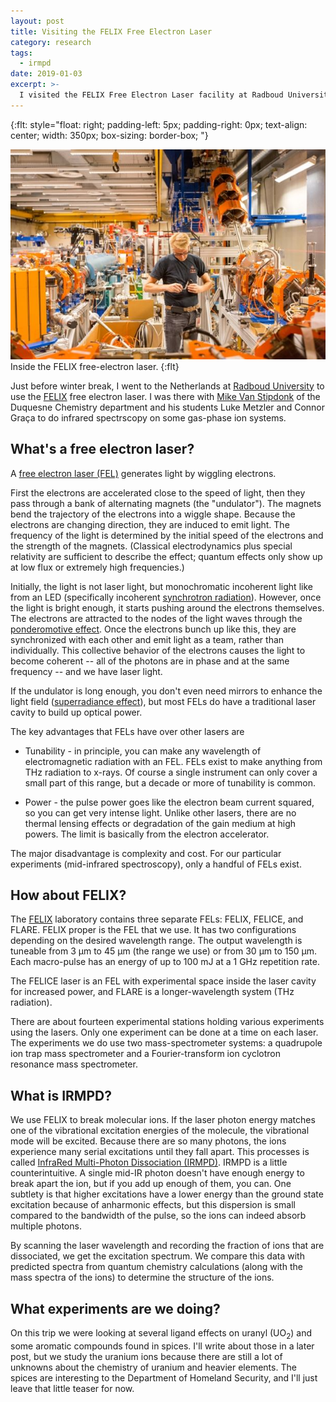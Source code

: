 ```yaml
---
layout: post
title: Visiting the FELIX Free Electron Laser
category: research
tags:
  - irmpd
date: 2019-01-03
excerpt: >-
  I visited the FELIX Free Electron Laser facility at Radboud University in Nijmegen, the Netherlands, to do some spectroscopy experiments with Mike Van Stipdonk.
---
```

{:flt: style="float: right;
       padding-left: 5px;
       padding-right: 0px;
       text-align: center;
       width: 350px;
       box-sizing: border-box;
       "}

<!--
What's a free electron laser?
FELIX itself
What is IRMPD?
What experiments are we doing?
-->

![FELIX laser vault](/assets/photos/jb-felix-153751.jpg)<br />
Inside the FELIX free-electron laser.
{:flt}

Just before winter break, I went to the Netherlands at [Radboud University](http://www.ru.nl/english) to use the [FELIX](http://www.ru.nl/felix/) free electron laser.
I was there with [Mike Van Stipdonk](https://www.duq.edu/academics/faculty/michael-van-stipdonk) of the Duquesne Chemistry department and his students Luke Metzler and Connor Graça to do infrared spectrscopy on some gas-phase ion systems.

## What's a free electron laser?
A [free electron laser (FEL)](https://en.wikipedia.org/wiki/Free-electron_laser) generates light by wiggling electrons.

First the electrons are accelerated close to the speed of light, then they pass through a bank of alternating magnets (the "undulator").
The magnets bend the trajectory of the electrons into a wiggle shape.
Because the electrons are changing direction, they are induced to emit light.
The frequency of the light is determined by the initial speed of the electrons and the strength of the magnets.
(Classical electrodynamics plus special relativity are sufficient to describe the effect; quantum effects only show up at low flux or extremely high frequencies.)

Initially, the light is not laser light, but monochromatic incoherent light like from an LED (specifically incoherent [synchrotron radiation](https://en.wikipedia.org/wiki/Synchrotron_radiation)).
However, once the light is bright enough, it starts pushing around the electrons themselves.
The electrons are attracted to the nodes of the light waves through the [ponderomotive effect](https://en.wikipedia.org/wiki/Ponderomotive_force).
Once the electrons bunch up like this, they are synchronized with each other and emit light as a team, rather than individually.
This collective behavior of the electrons causes the light to become coherent -- all of the photons are in phase and at the same frequency -- and we have laser light.

If the undulator is long enough, you don't even need mirrors to enhance the light field ([superradiance effect](https://en.wikipedia.org/wiki/Superradiant_phase_transition)), but most FELs do have a traditional laser cavity to build up optical power.

The key advantages that FELs have over other lasers are

* Tunability - in principle, you can make any wavelength of electromagnetic radiation with an FEL.  FELs exist to make anything from THz radiation to x-rays.  Of course a single instrument can only cover a small part of this range, but a decade or more of tunability is common.

* Power - the pulse power goes like the electron beam current squared, so you can get very intense light.  Unlike other lasers, there are no thermal lensing effects or degradation of the gain medium at high powers.  The limit is basically from the electron accelerator.

The major disadvantage is complexity and cost.
For our particular experiments (mid-infrared spectroscopy), only a handful of FELs exist.

## How about FELIX?

The [FELIX](http://www.ru.nl/felix/) laboratory contains three separate FELs: FELIX, FELICE, and FLARE.
FELIX proper is the FEL that we use.  It has two configurations depending on the desired wavelength range.
The output wavelength is tuneable from 3 µm to 45 µm (the range we use) or from 30 µm to 150 µm.
Each macro-pulse has an energy of up to 100 mJ at a 1 GHz repetition rate.

The FELICE laser is an FEL with experimental space inside the laser cavity for increased power, and FLARE is a longer-wavelength system (THz radiation).

There are about fourteen experimental stations holding various experiments using the lasers.
Only one experiment can be done at a time on each laser.
The experiments we do use two mass-spectrometer systems: a quadrupole ion trap mass spectrometer and a Fourier-transform ion cyclotron resonance mass spectrometer.

## What is IRMPD?

We use FELIX to break molecular ions.
If the laser photon energy matches one of the vibrational excitation energies of the molecule, the vibrational mode will be excited.
Because there are so many photons, the ions experience many serial excitations until they fall apart.
This processes is called [InfraRed Multi-Photon Dissociation (IRMPD)](https://en.wikipedia.org/wiki/Infrared_multiphoton_dissociation).
IRMPD is a little counterintuitive.
A single mid-IR photon doesn't have enough energy to break apart the ion, but if you add up enough of them, you can.
One subtlety is that higher excitations have a lower energy than the ground state excitation because of anharmonic effects,
but this dispersion is small compared to the bandwidth of the pulse, so the ions can indeed absorb multiple photons.

By scanning the laser wavelength and recording the fraction of ions that are dissociated, we get the excitation spectrum.
We compare this data with predicted spectra from quantum chemistry calculations (along with the mass spectra of the ions) to determine the structure of the ions.

## What experiments are we doing?

On this trip we were looking at several ligand effects on uranyl (UO<sub>2</sub>) and some aromatic compounds found in spices.
I'll write about those in a later post, but we study the uranium ions because there are still a lot of unknowns about the chemistry of uranium and heavier elements.
The spices are interesting to the Department of Homeland Security, and I'll just leave that little teaser for now.
